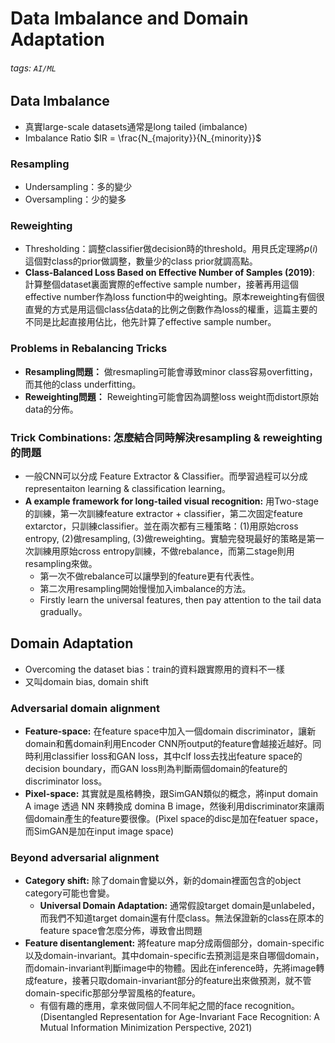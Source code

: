 # Data Imbalance and Domain Adaptation


###### tags: `AI/ML`


## Data Imbalance
- 真實large-scale datasets通常是long tailed (imbalance)
- Imbalance Ratio $IR = \frac{N_{majority}}{N_{minority}}$

### Resampling
- Undersampling：多的變少
- Oversampling：少的變多

### Reweighting
- Thresholding：調整classifier做decision時的threshold。用貝氏定理將$p(i)$這個對class的prior做調整，數量少的class prior就調高點。
- **Class-Balanced Loss Based on Effective Number of Samples (2019)**: 計算整個dataset裏面實際的effective sample number，接著再用這個effective number作為loss function中的weighting。原本reweighting有個很直覺的方式是用這個class佔data的比例之倒數作為loss的權重，這篇主要的不同是比起直接用佔比，他先計算了effective sample number。

### Problems in Rebalancing Tricks
- **Resampling問題：** 做resmapling可能會導致minor class容易overfitting，而其他的class underfitting。
- **Reweighting問題：** Reweighting可能會因為調整loss weight而distort原始data的分佈。

### Trick Combinations: 怎麼結合同時解決resampling & reweighting的問題
- 一般CNN可以分成 Feature Extractor & Classifier。而學習過程可以分成representaiton learning & classification learning。
- **A example framework for long-tailed visual recognition:** 用Two-stage的訓練，第一次訓練feature extractor + classifier，第二次固定feature extarctor，只訓練classifier。並在兩次都有三種策略：(1)用原始cross entropy, (2)做resampling, (3)做reweighting。實驗完發現最好的策略是第一次訓練用原始cross entropy訓練，不做rebalance，而第二stage則用resampling來做。
    - 第一次不做rebalance可以讓學到的feature更有代表性。
    - 第二次用resampling開始慢慢加入imbalance的方法。
    - Firstly learn the universal features, then pay attention to the tail data gradually。


## Domain Adaptation
- Overcoming the dataset bias：train的資料跟實際用的資料不一樣
- 又叫domain bias, domain shift

### Adversarial domain alignment
- **Feature-space:** 在feature space中加入一個domain discriminator，讓新domain和舊domain利用Encoder CNN所output的feature會越接近越好。同時利用classifier loss和GAN loss，其中clf loss去找出feature space的decision boundary，而GAN loss則為判斷兩個domain的feature的discriminator loss。
- **Pixel-space:** 其實就是風格轉換，跟SimGAN類似的概念，將input domain A image 透過 NN 來轉換成 domina B image，然後利用discriminator來讓兩個domain產生的feature要很像。(Pixel space的disc是加在featuer space，而SimGAN是加在input image space)

### Beyond adversarial alignment
- **Category shift:** 除了domain會變以外，新的domain裡面包含的object category可能也會變。
    - **Universal Domain Adaptation:** 通常假設target domain是unlabeled，而我們不知道target domain還有什麼class。無法保證新的class在原本的feature space會怎麼分佈，導致會出問題
- **Feature disentanglement:** 將feature map分成兩個部分，domain-specific以及domain-invariant。其中domain-specific去預測這是來自哪個domain，而domain-invariant判斷image中的物體。因此在inference時，先將image轉成feature，接著只取domain-invariant部分的feature出來做預測，就不管domain-specific那部分學習風格的feature。
    - 有個有趣的應用，拿來做同個人不同年紀之間的face recognition。(Disentangled Representation for Age-Invariant Face Recognition: A Mutual Information Minimization Perspective, 2021)